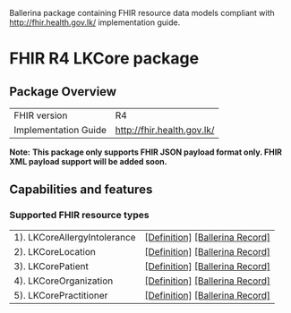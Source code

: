 Ballerina package containing FHIR resource data models
compliant with http://fhir.health.gov.lk/ implementation guide.

# FHIR R4 LKCore package

## Package Overview

|                      |                      |
|----------------------|----------------------|
| FHIR version         | R4                   |
| Implementation Guide | http://fhir.health.gov.lk/               |


**Note:**
**This package only supports FHIR JSON payload format only. FHIR XML payload support will be added soon.**

## Capabilities and features

### Supported FHIR resource types

|                  |                                             |
|------------------|---------------------------------------------|
| 1). LKCoreAllergyIntolerance | [[Definition]][s1] [[Ballerina Record]][m1] |
| 2). LKCoreLocation | [[Definition]][s2] [[Ballerina Record]][m2] |
| 3). LKCorePatient | [[Definition]][s3] [[Ballerina Record]][m3] |
| 4). LKCoreOrganization | [[Definition]][s4] [[Ballerina Record]][m4] |
| 5). LKCorePractitioner | [[Definition]][s5] [[Ballerina Record]][m5] |

[m1]: https://lib.ballerina.io/ballerinax/health.fhir.r4.lkcore010/1.0.0#LKCoreAllergyIntolerance
[m2]: https://lib.ballerina.io/ballerinax/health.fhir.r4.lkcore010/1.0.0#LKCoreLocation
[m3]: https://lib.ballerina.io/ballerinax/health.fhir.r4.lkcore010/1.0.0#LKCorePatient
[m4]: https://lib.ballerina.io/ballerinax/health.fhir.r4.lkcore010/1.0.0#LKCoreOrganization
[m5]: https://lib.ballerina.io/ballerinax/health.fhir.r4.lkcore010/1.0.0#LKCorePractitioner

[s1]: http://fhir.health.gov.lk/StructureDefinition/lk-core-allergy-intolerance
[s2]: http://fhir.health.gov.lk/StructureDefinition/lk-core-location
[s3]: http://fhir.health.gov.lk/StructureDefinition/lk-core-patient-profile
[s4]: http://fhir.health.gov.lk/StructureDefinition/lk-core-organization
[s5]: http://fhir.health.gov.lk/StructureDefinition/lk-core-practitioner
